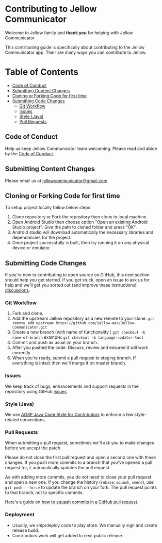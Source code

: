# Contributing to Jellow Communicator

Welcome to Jellow family and **thank you** for helping with Jellow Communicator

This contributing guide is specifically about contributing to the Jellow Communicator app. Their are many ways you can contribute to Jellow.

# Table of Contents

* [Code of Conduct](#code-of-conduct)
* [Submitting Content Changes](#submitting-content-changes)
* [Cloning or Forking Code for first time](#cloning-or-forking-code-for-first-time)
* [Submitting Code Changes](#submitting-code-changes)
    - [Git Workflow](#git-workflow)
    - [Issues](#issues)
    - [Style (Java)](#style-java)
    - [Pull Requests](#pull-requests)
## Code of Conduct

Help us keep Jellow Communicator team welcoming. Please read and abide by the [Code of Conduct][coc].

## Submitting Content Changes

Please email us at <jellowcommunicator@gmail.com>

## Cloning or Forking Code for first time

To setup project locally follow below steps:
1. Clone repository or Fork the repository then clone to local machine.
2. Open Android Studio then choose option "Open an existing Android Studio project". Give the path to cloned folder and press "OK".
3. Android studio will download automatically the necessary libraries and dependancies for the project.
4. Once project successfully is built, then try running it on any physical device or emulator.

## Submitting Code Changes

If you're new to contributing to open source on GitHub, this next section should help you get started.
If you get stuck, open an issue to ask us for help and we'll get you sorted out (and improve these instructions) [discussions][].

### Git Workflow

1. Fork and clone.
2. Add the upstream Jellow repository as a new remote to your clone.
   `git remote add upstream https://github.com/jellow-aac/Jellow-Communicator.git`
3. Create a new branch (with name of functionality )
   `git checkout -b name-of-branch`
   example: `git checkout -b language-updator-tool`
4. Commit and push as usual on your branch.
5. After you pushed the code. Discuss, review and ensured it will work correctly.
5. When you're ready, submit a pull request to staging branch. If everything is intact then we'll 
   merge it on master branch.

### Issues

We keep track of bugs, enhancements and support requests in the repository using GitHub [issues][].

### Style (Java)

We use [AOSP Java Code Style for Contributors][coding-style] 
to enforce a few style-related conventions.

### Pull Requests

When submitting a pull request, sometimes we'll ask you to make changes before
we accept the patch.

Please do not close the first pull request and open a second one with these
changes. If you push more commits to a branch that you've opened a pull
request for, it automatically updates the pull request.

As with adding more commits, you do not need to close your pull request and open a new one.
If you change the history (`rebase`, `squash`, `amend`), use `git push --force` to update the branch on your fork.
The pull request points to that branch, not to specific commits.

Here's a guide on [how to squash commits in a GitHub pull request][squash-commits].

### Deployment

- Usually, we ship/deploy code to play store. We manually sign and  create release build.
- Contributors work will get added to next public release.


[coc]: https://github.com/jellow-aac/Jellow-Communicator/blob/master/CODE_OF_CONDUCT.md
[coding-style]: https://source.android.com/setup/contribute/code-style
[squash-commits]: http://blog.steveklabnik.com/posts/2012-11-08-how-to-squash-commits-in-a-github-pull-request
[issues]: https://github.com/jellow-aac/Jellow-Communicator/issues
[discussions]: https://github.com/jellow-aac/Jellow-Communicator/issues

